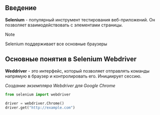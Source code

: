 ## Введение

**Selenium** - популярный инструмент тестирования веб-приложений. Он позволяет взаимодействовать с элементами страницы. 

> [!note]
> Selenium поддерживает все основные браузеры

## Основные понятия в Selenium Webdriver

**Weddriver** - это интерфейс, который позволяет отправлять команды напрямую в браузер и контролировать его. Инициирует сессию.

*Создание экземпляра Webdriver для Google Chrome*

``` python
from selenium import webdriver

driver = webdriver.Chrome()
driver.get("http://example.com")
```

